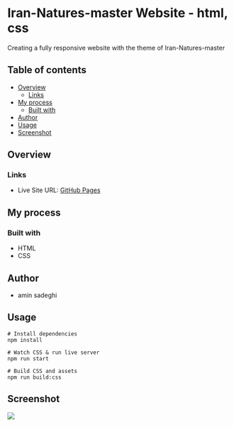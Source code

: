 # Iran-Natures-master Website - html, css

Creating a fully responsive website with the theme of Iran-Natures-master

## Table of contents

- [Overview](#overview)
  - [Links](#links)
- [My process](#my-process)
  - [Built with](#built-with)
- [Author](#author)
- [Usage](#usage)
- [Screenshot](#screenshot)

## Overview

### Links

- Live Site URL: [GitHub Pages](https://amin82s.github.io/Iran-Natures-master/)

## My process

### Built with

- HTML
- CSS

## Author

- amin sadeghi

## Usage

```
# Install dependencies
npm install

# Watch CSS & run live server
npm run start

# Build CSS and assets
npm run build:css
```

## Screenshot

![](/screenshot.jpg)
